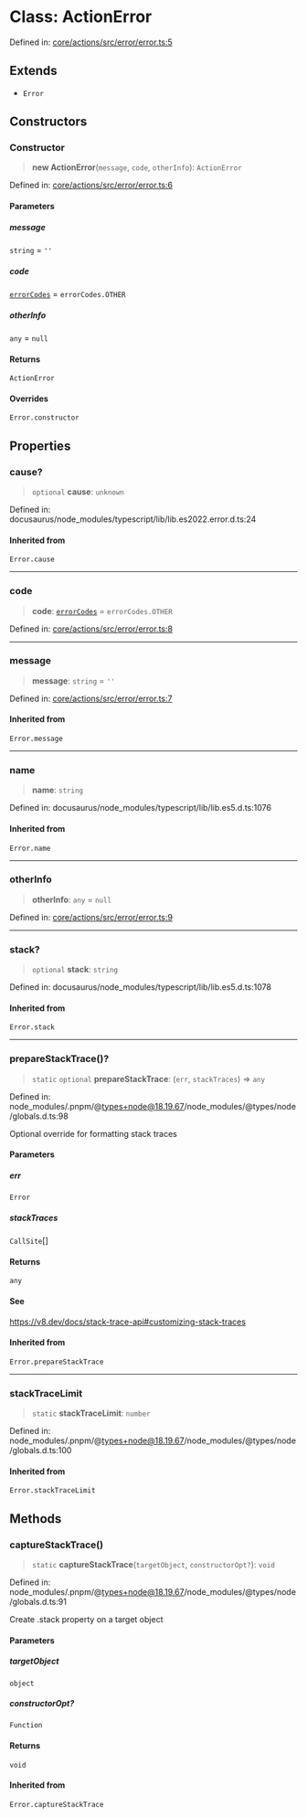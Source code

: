 # Class: ActionError

Defined in: [core/actions/src/error/error.ts:5](https://github.com/LaWebcapsule/orbits/blob/0227fc1f241d9ddfb863d821a69fe94c6051b22a/core/actions/src/error/error.ts#L5)

## Extends

- `Error`

## Constructors

### Constructor

> **new ActionError**(`message`, `code`, `otherInfo`): `ActionError`

Defined in: [core/actions/src/error/error.ts:6](https://github.com/LaWebcapsule/orbits/blob/0227fc1f241d9ddfb863d821a69fe94c6051b22a/core/actions/src/error/error.ts#L6)

#### Parameters

##### message

`string` = `''`

##### code

[`errorCodes`](../enumerations/errorCodes.md) = `errorCodes.OTHER`

##### otherInfo

`any` = `null`

#### Returns

`ActionError`

#### Overrides

`Error.constructor`

## Properties

### cause?

> `optional` **cause**: `unknown`

Defined in: docusaurus/node\_modules/typescript/lib/lib.es2022.error.d.ts:24

#### Inherited from

`Error.cause`

***

### code

> **code**: [`errorCodes`](../enumerations/errorCodes.md) = `errorCodes.OTHER`

Defined in: [core/actions/src/error/error.ts:8](https://github.com/LaWebcapsule/orbits/blob/0227fc1f241d9ddfb863d821a69fe94c6051b22a/core/actions/src/error/error.ts#L8)

***

### message

> **message**: `string` = `''`

Defined in: [core/actions/src/error/error.ts:7](https://github.com/LaWebcapsule/orbits/blob/0227fc1f241d9ddfb863d821a69fe94c6051b22a/core/actions/src/error/error.ts#L7)

#### Inherited from

`Error.message`

***

### name

> **name**: `string`

Defined in: docusaurus/node\_modules/typescript/lib/lib.es5.d.ts:1076

#### Inherited from

`Error.name`

***

### otherInfo

> **otherInfo**: `any` = `null`

Defined in: [core/actions/src/error/error.ts:9](https://github.com/LaWebcapsule/orbits/blob/0227fc1f241d9ddfb863d821a69fe94c6051b22a/core/actions/src/error/error.ts#L9)

***

### stack?

> `optional` **stack**: `string`

Defined in: docusaurus/node\_modules/typescript/lib/lib.es5.d.ts:1078

#### Inherited from

`Error.stack`

***

### prepareStackTrace()?

> `static` `optional` **prepareStackTrace**: (`err`, `stackTraces`) => `any`

Defined in: node\_modules/.pnpm/@types+node@18.19.67/node\_modules/@types/node/globals.d.ts:98

Optional override for formatting stack traces

#### Parameters

##### err

`Error`

##### stackTraces

`CallSite`[]

#### Returns

`any`

#### See

https://v8.dev/docs/stack-trace-api#customizing-stack-traces

#### Inherited from

`Error.prepareStackTrace`

***

### stackTraceLimit

> `static` **stackTraceLimit**: `number`

Defined in: node\_modules/.pnpm/@types+node@18.19.67/node\_modules/@types/node/globals.d.ts:100

#### Inherited from

`Error.stackTraceLimit`

## Methods

### captureStackTrace()

> `static` **captureStackTrace**(`targetObject`, `constructorOpt?`): `void`

Defined in: node\_modules/.pnpm/@types+node@18.19.67/node\_modules/@types/node/globals.d.ts:91

Create .stack property on a target object

#### Parameters

##### targetObject

`object`

##### constructorOpt?

`Function`

#### Returns

`void`

#### Inherited from

`Error.captureStackTrace`
